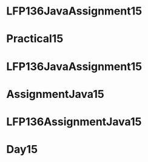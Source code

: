 # LFP136JavaAssignment15
# Practical15
# LFP136JavaAssignment15
# AssignmentJava15
# LFP136AssignmentJava15
# Day15
